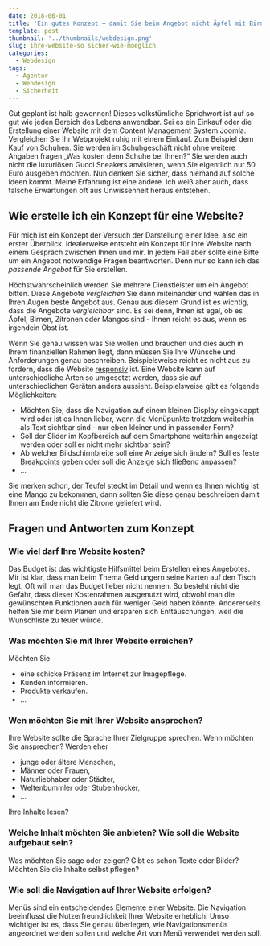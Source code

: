 ```yaml
---
date: 2018-06-01
title: 'Ein gutes Konzept – damit Sie beim Angebot nicht Äpfel mit Birnen vergleichen'
template: post
thumbnail: '../thumbnails/webdesign.png'
slug: ihre-website-so sicher-wie-moeglich
categories:
  - Webdesign
tags:
  - Agentur
  - Webdesign
  - Sicherheit
---
```


Gut geplant ist halb gewonnen! Dieses volkstümliche Sprichwort ist auf so gut wie jeden Bereich des Lebens anwendbar. Sei es ein Einkauf oder die Erstellung einer Website mit dem Content Management System Joomla. Vergleichen Sie Ihr Webprojekt ruhig mit einem Einkauf. Zum Beispiel dem Kauf von Schuhen. Sie werden im Schuhgeschäft nicht ohne weitere Angaben fragen „Was kosten denn Schuhe bei Ihnen?“ Sie werden auch nicht die luxuriösen Gucci Sneakers anvisieren, wenn Sie eigentlich nur 50 Euro ausgeben möchten. Nun denken Sie sicher, dass niemand auf solche Ideen kommt. Meine Erfahrung ist eine andere. Ich weiß aber auch, dass falsche Erwartungen oft aus Unwissenheit heraus entstehen.

## Wie erstelle ich ein Konzept für eine Website?

Für mich ist ein Konzept der Versuch der Darstellung einer Idee, also ein erster Überblick. Idealerweise entsteht ein Konzept für Ihre Website nach einem Gespräch zwischen Ihnen und mir. In jedem Fall aber sollte eine Bitte um ein Angebot notwendige Fragen beantworten. Denn nur so kann ich das _passende_ _Angebot_ für Sie erstellen.

Höchstwahrscheinlich werden Sie mehrere Dienstleister um ein Angebot bitten. Diese Angebote _vergleichen_ Sie dann miteinander und wählen das in Ihren Augen beste Angebot aus. Genau aus diesem Grund ist es wichtig, dass die Angebote _vergleichbar_ sind. Es sei denn, Ihnen ist egal, ob es Äpfel, Birnen, Zitronen oder Mangos sind - Ihnen reicht es aus, wenn es irgendein Obst ist.

Wenn Sie genau wissen was Sie wollen und brauchen und dies auch in Ihrem finanziellen Rahmen liegt, dann müssen Sie Ihre Wünsche und Anforderungen genau beschreiben. Beispielsweise reicht es nicht aus zu fordern, dass die Website [responsiv](https://de.wikipedia.org/w/index.php?title=Responsive_Webdesign&oldid=180719370) ist. Eine Website kann auf unterschiedliche Arten so umgesetzt werden, dass sie auf unterschiedlichen Geräten anders aussieht. Beispielsweise gibt es folgende Möglichkeiten:

- Möchten Sie, dass die Navigation auf einem kleinen Display eingeklappt wird oder ist es Ihnen lieber, wenn die Menüpunkte trotzdem weiterhin als Text sichtbar sind - nur eben kleiner und in passender Form?
- Soll der Slider im Kopfbereich auf dem Smartphone weiterhin angezeigt werden oder soll er nicht mehr sichtbar sein?
- Ab welcher Bildschirmbreite soll eine Anzeige sich ändern? Soll es feste [Breakpoints](https://de.wikipedia.org/w/index.php?title=Responsive_Webdesign&oldid=180719370#Abgrenzung_zur_mobilen_Webseite) geben oder soll die Anzeige sich fließend anpassen?
- ...

Sie merken schon, der Teufel steckt im Detail und wenn es Ihnen wichtig ist eine Mango zu bekommen, dann sollten Sie diese genau beschreiben damit Ihnen am Ende nicht die Zitrone geliefert wird.

## Fragen und Antworten zum Konzept

### Wie viel darf Ihre Website kosten?

Das Budget ist das wichtigste Hilfsmittel beim Erstellen eines Angebotes. Mir ist klar, dass man beim Thema Geld ungern seine Karten auf den Tisch legt. Oft will man das Budget lieber nicht nennen. So besteht nicht die Gefahr, dass dieser Kostenrahmen ausgenutzt wird, obwohl man die gewünschten Funktionen auch für weniger Geld haben könnte. Andererseits helfen Sie mir beim Planen und ersparen sich Enttäuschungen, weil die Wunschliste zu teuer würde.

### Was möchten Sie mit Ihrer Website erreichen?

Möchten Sie

- eine schicke Präsenz im Internet zur Imagepflege.
- Kunden informieren.
- Produkte verkaufen.
- …

### Wen möchten Sie mit Ihrer Website ansprechen?

Ihre Website sollte die Sprache Ihrer Zielgruppe sprechen. Wenn möchten Sie ansprechen? Werden eher

- junge oder ältere Menschen,
- Männer oder Frauen,
- Naturliebhaber oder Städter,
- Weltenbummler oder Stubenhocker,
- …

Ihre Inhalte lesen?

### Welche Inhalt möchten Sie anbieten? Wie soll die Website aufgebaut sein?

Was möchten Sie sage oder zeigen? Gibt es schon Texte oder Bilder? Möchten Sie die Inhalte selbst pflegen?

### Wie soll die Navigation auf Ihrer Website erfolgen?

Menüs sind ein entscheidendes Elemente einer Website. Die Navigation beeinflusst die Nutzerfreundlichkeit Ihrer Website erheblich. Umso wichtiger ist es, dass Sie genau überlegen, wie Navigationsmenüs angeordnet werden sollen und welche Art von Menü verwendet werden soll.
